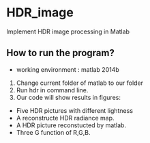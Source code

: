 # HDR_image
Implement HDR image processing in Matlab

## How to run the program?
- working environment : matlab 2014b
1. Change current folder of matlab to our folder
2. Run hdr in command line. 
3. Our code will show results in figures:
  - Five HDR pictures with different lightness
  - A reconstructe HDR radiance map.
  - A HDR picture reconstucted by matlab.
  - Three G function of R,G,B.
